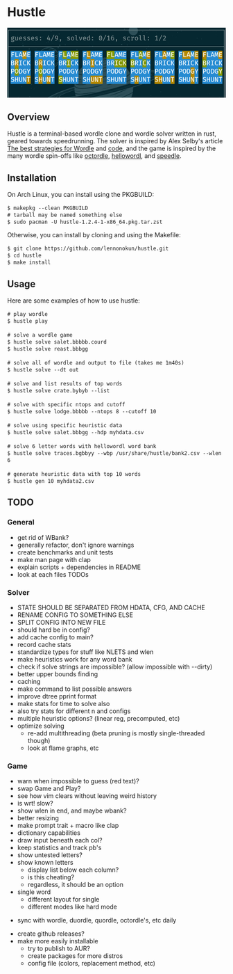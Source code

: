 # Hustle
![preview](data/preview.png)

## Overview
Hustle is a terminal-based wordle clone and wordle solver written in
rust, geared towards speedrunning. The solver is inspired by Alex
Selby's article [The best strategies for
Wordle](http://sonorouschocolate.com/notes/index.php/The_best_strategies_for_Wordle)
and [code](https://github.com/alex1770/wordle), and the game is
inspired by the many wordle spin-offs like
[octordle](https://octordle.com),
[hellowordl](https://hellowordl.net), and
[speedle](https://tck.mn/speedle/).

## Installation
On Arch Linux, you can install using the PKGBUILD:
```
$ makepkg --clean PKGBUILD
# tarball may be named something else
$ sudo pacman -U hustle-1.2.4-1-x86_64.pkg.tar.zst
```
Otherwise, you can install by cloning and using the Makefile:
```
$ git clone https://github.com/lennonokun/hustle.git
$ cd hustle
$ make install
```

## Usage
Here are some examples of how to use hustle:
```
# play wordle
$ hustle play

# solve a wordle game
$ hustle solve salet.bbbbb.courd
$ hustle solve reast.bbbgg

# solve all of wordle and output to file (takes me 1m40s)
$ hustle solve --dt out

# solve and list results of top words
$ hustle solve crate.bybyb --list

# solve with specific ntops and cutoff
$ hustle solve lodge.bbbbb --ntops 8 --cutoff 10

# solve using specific heuristic data
$ hustle solve salet.bbbgg --hdp myhdata.csv

# solve 6 letter words with hellowordl word bank
$ hustle solve traces.bgbbyy --wbp /usr/share/hustle/bank2.csv --wlen 6

# generate heuristic data with top 10 words
$ hustle gen 10 myhdata2.csv
```

## TODO
### General
* get rid of WBank?
* generally refactor, don't ignore warnings
* create benchmarks and unit tests
* make man page with clap
* explain scripts + dependencies in README
* look at each files TODOs
### Solver
* STATE SHOULD BE SEPARATED FROM HDATA, CFG, AND CACHE
* RENAME CONFIG TO SOMETHING ELSE
* SPLIT CONFIG INTO NEW FILE
* should hard be in config?
* add cache config to main?
* record cache stats
* standardize types for stuff like NLETS and wlen
* make heuristics work for any word bank
* check if solve strings are impossible? (allow impossible with --dirty)
* better upper bounds finding
* caching
* make command to list possible answers
* improve dtree pprint format
* make stats for time to solve also
* also try stats for different n and configs
* multiple heuristic options? (linear reg, precomputed, etc)
* optimize solving
  - re-add multithreading
    (beta pruning is mostly single-threaded though)
  - look at flame graphs, etc
### Game
* warn when impossible to guess (red text)?
* swap Game and Play?
* see how vim clears without leaving weird history
* is wrt! slow?
* show wlen in end, and maybe wbank?
* better resizing
* make prompt trait + macro like clap
* dictionary capabilities
* draw input beneath each col?
* keep statistics and track pb's
* show untested letters?
* show known letters
  - display list below each column?
  - is this cheating?
  - regardless, it should be an option
* single word
  - different layout for single
  - different modes like hard mode
- sync with wordle, duordle, quordle, octordle's, etc daily
* create github releases?
* make more easily installable
  - try to publish to AUR?
  - create packages for more distros
  - config file (colors, replacement method, etc)
